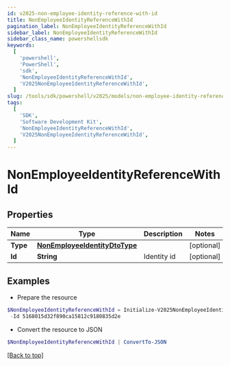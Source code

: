 ```yaml
---
id: v2025-non-employee-identity-reference-with-id
title: NonEmployeeIdentityReferenceWithId
pagination_label: NonEmployeeIdentityReferenceWithId
sidebar_label: NonEmployeeIdentityReferenceWithId
sidebar_class_name: powershellsdk
keywords:
  [
    'powershell',
    'PowerShell',
    'sdk',
    'NonEmployeeIdentityReferenceWithId',
    'V2025NonEmployeeIdentityReferenceWithId',
  ]
slug: /tools/sdk/powershell/v2025/models/non-employee-identity-reference-with-id
tags:
  [
    'SDK',
    'Software Development Kit',
    'NonEmployeeIdentityReferenceWithId',
    'V2025NonEmployeeIdentityReferenceWithId',
  ]
---
```


# NonEmployeeIdentityReferenceWithId

## Properties

| Name | Type | Description | Notes |
| --- | --- | --- | --- |
| **Type** | [**NonEmployeeIdentityDtoType**](non-employee-identity-dto-type) |  | [optional] |
| **Id** | **String** | Identity id | [optional] |

## Examples

- Prepare the resource

```powershell
$NonEmployeeIdentityReferenceWithId = Initialize-V2025NonEmployeeIdentityReferenceWithId  -Type null `
 -Id 5168015d32f890ca15812c9180835d2e
```

- Convert the resource to JSON

```powershell
$NonEmployeeIdentityReferenceWithId | ConvertTo-JSON
```

[[Back to top]](#)
